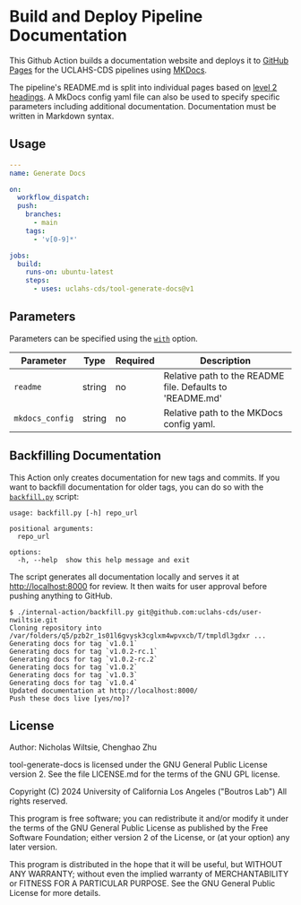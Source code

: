 # Build and Deploy Pipeline Documentation

This Github Action builds a documentation website and deploys it to [GitHub Pages](https://pages.github.com/) for the UCLAHS-CDS pipelines using [MKDocs](https://www.mkdocs.org/).

The pipeline's README.md is split into individual pages based on [level 2 headings](https://www.markdownguide.org/basic-syntax/#headings). A MkDocs config yaml file can also be used to specify specific parameters including additional documentation. Documentation must be written in Markdown syntax.

## Usage

```yaml
---
name: Generate Docs

on:
  workflow_dispatch:
  push:
    branches:
      - main
    tags:
      - 'v[0-9]*'

jobs:
  build:
    runs-on: ubuntu-latest
    steps:
      - uses: uclahs-cds/tool-generate-docs@v1
```

## Parameters

Parameters can be specified using the [`with`](https://docs.github.com/en/actions/creating-actions/metadata-syntax-for-github-actions#runsstepswith) option.

| Parameter | Type | Required | Description |
| ---- | ---- | ---- | ---- |
| `readme` | string | no | Relative path to the README file. Defaults to 'README.md' |
| `mkdocs_config` | string | no | Relative path to the MKDocs config yaml. |

## Backfilling Documentation

This Action only creates documentation for new tags and commits. If you want to backfill documentation for older tags, you can do so with the [`backfill.py`](./internal-action/backfill.py) script:

```console
usage: backfill.py [-h] repo_url

positional arguments:
  repo_url

options:
  -h, --help  show this help message and exit
```

The script generates all documentation locally and serves it at <http://localhost:8000> for review. It then waits for user approval before pushing anything to GitHub.

```console
$ ./internal-action/backfill.py git@github.com:uclahs-cds/user-nwiltsie.git
Cloning repository into /var/folders/q5/pzb2r_1s01l6gvysk3cglxm4wpvxcb/T/tmpldl3gdxr ...
Generating docs for tag `v1.0.1`
Generating docs for tag `v1.0.2-rc.1`
Generating docs for tag `v1.0.2-rc.2`
Generating docs for tag `v1.0.2`
Generating docs for tag `v1.0.3`
Generating docs for tag `v1.0.4`
Updated documentation at http://localhost:8000/
Push these docs live [yes/no]?
```

## License

Author: Nicholas Wiltsie, Chenghao Zhu

tool-generate-docs is licensed under the GNU General Public License version 2. See the file LICENSE.md for the terms of the GNU GPL license.

Copyright (C) 2024 University of California Los Angeles ("Boutros Lab") All rights reserved.

This program is free software; you can redistribute it and/or modify it under the terms of the GNU General Public License as published by the Free Software Foundation; either version 2 of the License, or (at your option) any later version.

This program is distributed in the hope that it will be useful, but WITHOUT ANY WARRANTY; without even the implied warranty of MERCHANTABILITY or FITNESS FOR A PARTICULAR PURPOSE. See the GNU General Public License for more details.

